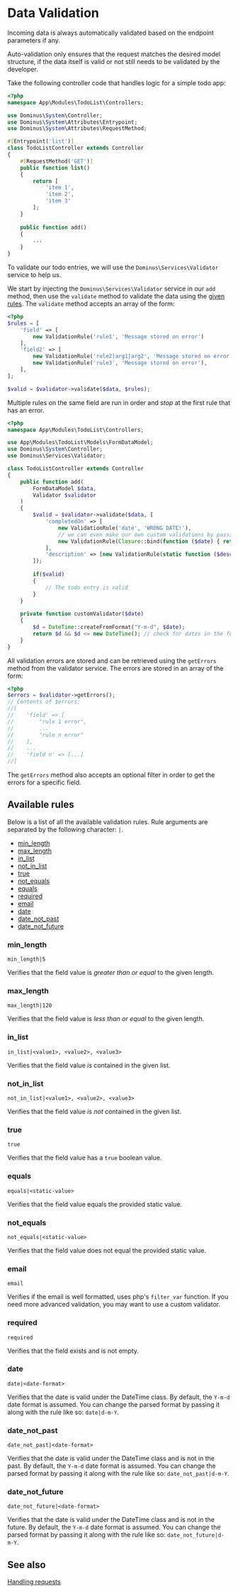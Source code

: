 # Data Validation
Incoming data is always automatically validated based on the endpoint parameters if any. 

Auto-validation only ensures that the request matches the desired model structure, if the data itself is valid or not still needs to be validated by the developer.

Take the following controller code that handles logic for a simple todo app:

``` php
<?php
namespace App\Modules\TodoList\Controllers;

use Dominus\System\Controller;
use Dominus\System\Attributes\Entrypoint;
use Dominus\System\Attributes\RequestMethod;

#[Entrypoint('list')]
class TodoListController extends Controller
{
    #[RequestMethod('GET')]
    public function list()
    {
        return [
            'item 1',
            'item 2',
            'item 3'
        ];
    }
    
    public function add()
    {
        ...
    }
}
```

To validate our todo entries, we will use the `Dominus\Services\Validator` service to help us. 

We start by injecting the `Dominus\Services\Validator` service in our `add` method, then use the `validate` method to validate the data using the [given rules](#available-rules).
The `validate` method accepts an array of the form:
``` php
<?php
$rules = [
    'field' => [
        new ValidationRule('rule1', 'Message stored on error')
    ],
    'field2' => [
        new ValidationRule('rule2|arg1|arg2', 'Message stored on error'),
        new ValidationRule('rule3', 'Message stored on error'),
    ],
];

$valid = $validator->validate($data, $rules);
```
Multiple rules on the same field are run in order and *stop* at the first rule that has an error.

``` php
<?php
namespace App\Modules\TodoList\Controllers;

use App\Modules\TodoList\Models\FormDataModel;
use Dominus\System\Controller;
use Dominus\Services\Validator;

class TodoListController extends Controller
{
    public function add(
        FormDataModel $data,
        Validator $validator
    )
    {
        $valid = $validator->validate($data, [
            'completedOn' => [
                new ValidationRule('date', 'WRONG DATE!'),
                // we can even make our own custom validations by passing an anonymous function 
                new ValidationRule(Closure::bind(function ($date) { return $this->customValidator($date); }, $this) , 'CUSTOM VALIDATOR FAIL')
            ],
            'description' => [new ValidationRule(static function ($description) { return strlen($description) < 100; }, 'Description too large!')]
        ]);
        
        if($valid)
        {
            // The todo entry is valid
        }
    }
    
    private function customValidator($date)
    {
        $d = DateTime::createFromFormat("Y-m-d", $date);
        return $d && $d <= new DateTime(); // check for dates in the future
    }
}
```

All validation errors are stored and can be retrieved using the `getErrors` method from the validator service.
The errors are stored in an array of the form:
``` php
<?php
$errors = $validator->getErrors();
// Contents of $errors:
//[
//    'field' => [
//        "rule 1 error",
//        ...
//        "rule n error"
//    ],
//    ...
//    'field n' => [...]
//]
```

The `getErrors` method also accepts an optional filter in order to get the errors for a specific field.

## Available rules

Below is a list of all the available validation rules.
Rule arguments are separated by the following character: `|`.

* [min_length](#minlength)
* [max_length](#maxlength)
* [in_list](#inlist)
* [not_in_list](#notinlist)
* [true](#true)
* [not_equals](#notequals)
* [equals](#equals)
* [required](#required)
* [email](#email)
* [date](#date)
* [date_not_past](#datenotpast)
* [date_not_future](#datenotfuture)

### min_length
`min_length|5`

Verifies that the field value is *greater than or equal* to the given length.

### max_length
`max_length|120`

Verifies that the field value is *less than or equal* to the given length.

### in_list
`in_list|<value1>, <value2>, <value3>`

Verifies that the field value *is* contained in the given list.

### not_in_list
`not_in_list|<value1>, <value2>, <value3>`

Verifies that the field value *is not* contained in the given list.

### true
`true`

Verifies that the field value has a `true` boolean value.

### equals
`equals|<static-value>`

Verifies that the field value equals the provided static value.

### not_equals
`not_equals|<static-value>`

Verifies that the field value does not equal the provided static value.

### email
`email`

Verifies if the email is well formatted, uses php's `filter_var` function. 
If you need more advanced validation, you may want to use a custom validator.

### required
`required`

Verifies that the field exists and is not empty.

### date
`date|<date-format>`

Verifies that the date is valid under the DateTime class. 
By default, the `Y-m-d` date format is assumed. 
You can change the parsed format by passing it along with the rule like so: `date|d-m-Y`.

### date_not_past
`date_not_past|<date-format>`

Verifies that the date is valid under the DateTime class and is not in the past. 
By default, the `Y-m-d` date format is assumed. 
You can change the parsed format by passing it along with the rule like so: `date_not_past|d-m-Y`.

### date_not_future
`date_not_future|<date-format>`

Verifies that the date is valid under the DateTime class and is not in the future. 
By default, the `Y-m-d` date format is assumed. 
You can change the parsed format by passing it along with the rule like so: `date_not_future|d-m-Y`.

## See also

[Handling requests](request.md)